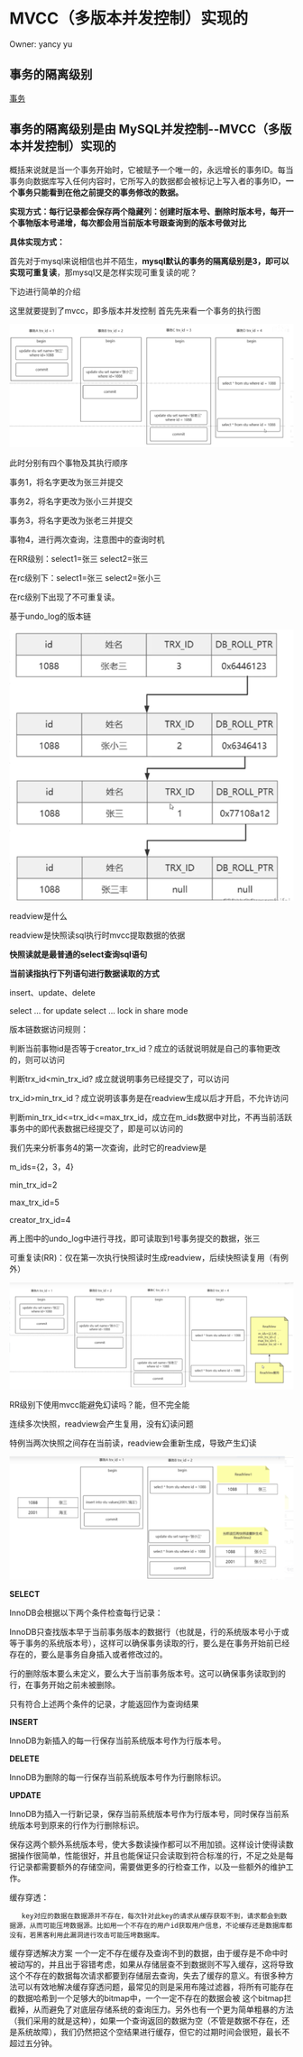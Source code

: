 # MVCC（多版本并发控制）实现的

Owner: yancy yu

## 事务的隔离级别

[事务](%E4%BA%8B%E5%8A%A1%20a18ecd157df34cfd88f3fe65ccd7f123.md)

## **事务的隔离级别是由** **MySQL并发控制--MVCC（多版本并发控制）实现的**

概括来说就是当一个事务开始时，它被赋予一个唯一的，永远增长的事务ID。每当事务向数据库写入任何内容时，它所写入的数据都会被标记上写入者的事务ID，**一个事务只能看到在他之前提交的事务修改的数据。**

**实现方式：每行记录都会保存两个隐藏列：创建时版本号、删除时版本号，每开一个事物版本号递增，每次都会用当前版本号跟查询到的版本号做对比**

**具体实现方式：**

首先对于mysql来说相信也并不陌生，**mysql默认的事务的隔离级别是3，即可以实现可重复读**，那mysql又是怎样实现可重复读的呢？

下边进行简单的介绍

这里就要提到了mvcc，即多版本并发控制 首先先来看一个事务的执行图

![Untitled](Untitled%2019.png)

此时分别有四个事物及其执行顺序

事务1，将名字更改为张三并提交

事务2，将名字更改为张小三并提交

事务3，将名字更改为张老三并提交

事物4，进行两次查询，注意图中的查询时机

在RR级别：select1=张三 select2=张三

在rc级别下：select1=张三 select2=张小三

在rc级别下出现了不可重复读。

基于undo_log的版本链

![Untitled](Untitled%2020.png)

readview是什么

readview是快照读sql执行时mvcc提取数据的依据

**快照读就是最普通的select查询sql语句**

**当前读指执行下列语句进行数据读取的方式**

insert、update、delete

select … for update select … lock in share mode

版本链数据访问规则：

判断当前事物id是否等于creator_trx_id？成立的话就说明就是自己的事物更改的，则可以访问

判断trx_id<min_trx_id? 成立就说明事务已经提交了，可以访问

trx_id>min_trx_id？成立说明该事务是在readview生成以后才开启，不允许访问

判断min_trx_id<=trx_id<=max_trx_id，成立在m_ids数据中对比，不再当前活跃事务中的即代表数据已经提交了，即是可以访问的

我们先来分析事务4的第一次查询，此时它的readview是

m_ids={2，3，4}

min_trx_id=2

max_trx_id=5

creator_trx_id=4

再上图中的undo_log中进行寻找，即可读取到1号事务提交的数据，张三

可重复读(RR)：仅在第一次执行快照读时生成readview，后续快照读复用（有例外）

![Untitled](Untitled%2021.png)

RR级别下使用mvcc能避免幻读吗？能，但不完全能

连续多次快照，readview会产生复用，没有幻读问题

特例当两次快照之间存在当前读，readview会重新生成，导致产生幻读

![Untitled](Untitled%2022.png)

**SELECT**

InnoDB会根据以下两个条件检查每行记录：

InnoDB只查找版本早于当前事务版本的数据行（也就是，行的系统版本号小于或等于事务的系统版本号），这样可以确保事务读取的行，要么是在事务开始前已经存在的，要么是事务自身插入或者修改过的。

行的删除版本要么未定义，要么大于当前事务版本号。这可以确保事务读取到的行，在事务开始之前未被删除。

只有符合上述两个条件的记录，才能返回作为查询结果

**INSERT**

InnoDB为新插入的每一行保存当前系统版本号作为行版本号。

**DELETE**

InnoDB为删除的每一行保存当前系统版本号作为行删除标识。

**UPDATE**

InnoDB为插入一行新记录，保存当前系统版本号作为行版本号，同时保存当前系统版本号到原来的行作为行删除标识。

保存这两个额外系统版本号，使大多数读操作都可以不用加锁。这样设计使得读数据操作很简单，性能很好，并且也能保证只会读取到符合标准的行，不足之处是每行记录都需要额外的存储空间，需要做更多的行检查工作，以及一些额外的维护工作。

缓存穿透：

```
   key对应的数据在数据源并不存在，每次针对此key的请求从缓存获取不到，请求都会到数据源，从而可能压垮数据源。比如用一个不存在的用户id获取用户信息，不论缓存还是数据库都没有，若黑客利用此漏洞进行攻击可能压垮数据库。

```

缓存穿透解决方案
一个一定不存在缓存及查询不到的数据，由于缓存是不命中时被动写的，并且出于容错考虑，如果从存储层查不到数据则不写入缓存，这将导致这个不存在的数据每次请求都要到存储层去查询，失去了缓存的意义。有很多种方法可以有效地解决缓存穿透问题，最常见的则是采用布隆过滤器，将所有可能存在的数据哈希到一个足够大的bitmap中，一个一定不存在的数据会被 这个bitmap拦截掉，从而避免了对底层存储系统的查询压力。另外也有一个更为简单粗暴的方法（我们采用的就是这种），如果一个查询返回的数据为空（不管是数据不存在，还是系统故障），我们仍然把这个空结果进行缓存，但它的过期时间会很短，最长不超过五分钟。